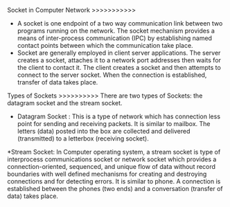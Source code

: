 Socket in Computer Network >>>>>>>>>>>

* A socket is one endpoint of a two way communication link between two programs running on the network. The socket mechanism provides a means of inter-process communication (IPC) by establishing named contact points between which the communication take place.
* Socket are generally employed in client server applications. The server creates a socket, attaches it to a network port addresses then waits for the client to contact it. The client creates a socket and then attempts to connect to the server socket. When the connection is established, transfer of data takes place.

Types of Sockets >>>>>>>>>>
There are two types of Sockets: the datagram socket and the stream socket.


* Datagram Socket :
This is a type of network which has connection less point for sending and receiving packets. It is similar to mailbox. The letters (data) posted into the box are collected and delivered (transmitted) to a letterbox (receiving socket). 

*Stream Socket:
In Computer operating system, a stream socket is type of interprocess communications socket or network socket which provides a connection-oriented, sequenced, and unique flow of data without record boundaries with well defined mechanisms for creating and destroying connections and for detecting errors. It is similar to phone. A connection is established between the phones (two ends) and a conversation (transfer of data) takes place.